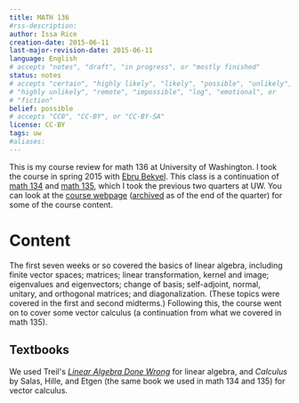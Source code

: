 ```yaml
---
title: MATH 136
#rss-description: 
author: Issa Rice
creation-date: 2015-06-11
last-major-revision-date: 2015-06-11
language: English
# accepts "notes", "draft", "in progress", or "mostly finished"
status: notes
# accepts "certain", "highly likely", "likely", "possible", "unlikely",
# "highly unlikely", "remote", "impossible", "log", "emotional", or
# "fiction"
belief: possible
# accepts "CC0", "CC-BY", or "CC-BY-SA"
license: CC-BY
tags: uw
#aliases: 
---
```


This is my course review for math 136 at University of Washington.
I took the course in spring 2015 with [Ebru Bekyel].  This class is a
continuation of [math 134]() and [math 135](), which I took the previous
two quarters at UW.  You can look at the [course webpage] ([archived] as
of the end of the quarter) for some of the course content.

[ebru bekyel]: http://www.math.washington.edu/~ebekyel/
[course webpage]: http://www.math.washington.edu/~ebekyel/Math136/
[archived]: https://web.archive.org/web/20150611194231/http://www.math.washington.edu/~ebekyel/Math136/

# Content

The first seven weeks or so covered the basics of linear algebra,
including finite vector spaces; matrices; linear transformation, kernel
and image; eigenvalues and eigenvectors; change of basis; self-adjoint,
normal, unitary, and orthogonal matrices; and diagonalization. (These
topics were covered in the first and second midterms.) Following this,
the course went on to cover some vector calculus (a continuation from
what we covered in math 135).

## Textbooks

We used Treil's *[Linear Algebra Done Wrong][ladw]* for linear algebra,
and *Calculus* by Salas, Hille, and Etgen (the same book we used in math
134 and 135) for vector calculus.

[ladw]: http://www.math.brown.edu/~treil/papers/LADW/LADW.html
